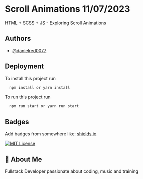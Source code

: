 
# Scroll Animations 11/07/2023

HTML + SCSS + JS - Exploring Scroll Animations




## Authors

- [@danielred0077](https://github.com/DanielRed007)


## Deployment

To install this project run

```bash
  npm install or yarn install
```

To run this project run

```bash
  npm run start or yarn run start
```
## Badges

Add badges from somewhere like: [shields.io](https://shields.io/)

[![MIT License](https://img.shields.io/badge/License-MIT-green.svg)](https://choosealicense.com/licenses/mit/)


## 🚀 About Me
Fullstack Developer passionate about coding, music and training

